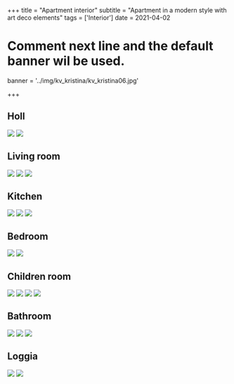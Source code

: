 +++
title = "Apartment interior"
subtitle = "Apartment in a modern style with art deco elements"
tags = ['Interior']
date = 2021-04-02

# Comment next line and the default banner wil be used.
banner = '../img/kv_kristina/kv_kristina06.jpg'

+++

## Holl

![](/img/kv_kristina/kv_kristina01.jpg)
![](/img/kv_kristina/kv_kristina02.jpg)

## Living room

![](/img/kv_kristina/kv_kristina03.jpg)
![](/img/kv_kristina/kv_kristina06.jpg)
![](/img/kv_kristina/kv_kristina08.jpg)

## Kitchen

![](/img/kv_kristina/kv_kristina04.jpg)
![](/img/kv_kristina/kv_kristina05.jpg)
![](/img/kv_kristina/kv_kristina07.jpg)

## Bedroom

![](/img/kv_kristina/kv_kristina09.jpg)
![](/img/kv_kristina/kv_kristina10.jpg)

## Children room

![](/img/kv_kristina/kv_kristina11.jpg)
![](/img/kv_kristina/kv_kristina12.jpg)
![](/img/kv_kristina/kv_kristina13.jpg)
![](/img/kv_kristina/kv_kristina14.jpg)


## Bathroom

![](/img/kv_kristina/kv_kristina15.jpg)
![](/img/kv_kristina/kv_kristina16.jpg)
![](/img/kv_kristina/kv_kristina17.jpg)

## Loggia

![](/img/kv_kristina/kv_kristina18.jpg)
![](/img/kv_kristina/kv_kristina19.jpg)
